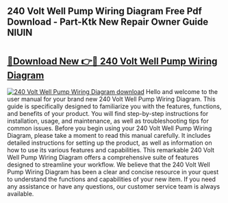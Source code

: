## 240 Volt Well Pump Wiring Diagram Free Pdf Download - Part-Ktk New Repair Owner Guide NlUlN

# <h2><a href="http://dfjrjc.blite.top/?on=240+Volt+Well+Pump+Wiring+Diagram">🔗Download New 👉🔴 240 Volt Well Pump Wiring Diagram</a></h2>

[![240 Volt Well Pump Wiring Diagram download](https://i.imgur.com/lujVjoI.png)](http://dfjrjc.blite.top/?on=240+Volt+Well+Pump+Wiring+Diagram)
Hello and welcome to the user manual for your brand new 240 Volt Well Pump Wiring Diagram. This guide is specifically designed to familiarize you with the features, functions, and benefits of your product. You will find step-by-step instructions for installation, usage, and maintenance, as well as troubleshooting tips for common issues. Before you begin using your 240 Volt Well Pump Wiring Diagram, please take a moment to read this manual carefully. It includes detailed instructions for setting up the product, as well as information on how to use its various features and capabilities. This remarkable 240 Volt Well Pump Wiring Diagram offers a comprehensive suite of features designed to streamline your workflow. We believe that the 240 Volt Well Pump Wiring Diagram has been a clear and concise resource in your quest to understand the functions and capabilities of your new item. If you need any assistance or have any questions, our customer service team is always available.
